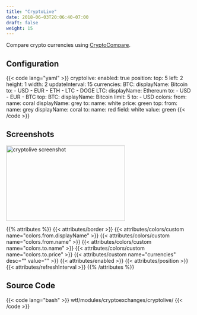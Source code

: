```yaml
---
title: "CryptoLive"
date: 2018-06-03T20:06:40-07:00
draft: false
weight: 15
---
```


Compare crypto currencies using [CryptoCompare](https://cryptocompare.com).

## Configuration

{{< code lang="yaml" >}}
cryptolive:
  enabled: true
  position:
    top: 5
    left: 2
    height: 1
    width: 2
  updateInterval: 15
  currencies:
    BTC:
      displayName: Bitcoin
      to:
        - USD
        - EUR
        - ETH
        - LTC
        - DOGE
    LTC:
      displayName: Ethereum
      to:
        - USD
        - EUR
        - BTC
  top:
    BTC:
      displayName: Bitcoin
      limit: 5
      to:
        - USD
  colors:
    from:
      name: coral
      displayName: grey
    to:
      name: white
      price: green
    top:
      from:
        name: grey
        displayName: coral
      to:
        name: red
        field: white
        value: green
{{< /code >}}

## Screenshots

<img class="screenshot" src="/imgs/modules/cryptolive.png" width="320" height="203" alt="cryptolive screenshot" />

{{% attributes %}}
  {{< attributes/border >}}
  {{< attributes/colors/custom name="colors.from.displayName" >}}
  {{< attributes/colors/custom name="colors.from.name" >}}
  {{< attributes/colors/custom name="colors.to.name" >}}
  {{< attributes/colors/custom name="colors.to.price" >}}
  {{< attributes/custom name="currencies" desc="" value="" >}}
  {{< attributes/enabled >}}
  {{< attributes/position >}}
  {{< attributes/refreshInterval >}}
{{% /attributes %}}

## Source Code

{{< code lang="bash" >}}
wtf/modules/cryptoexchanges/cryptolive/
{{< /code >}}
